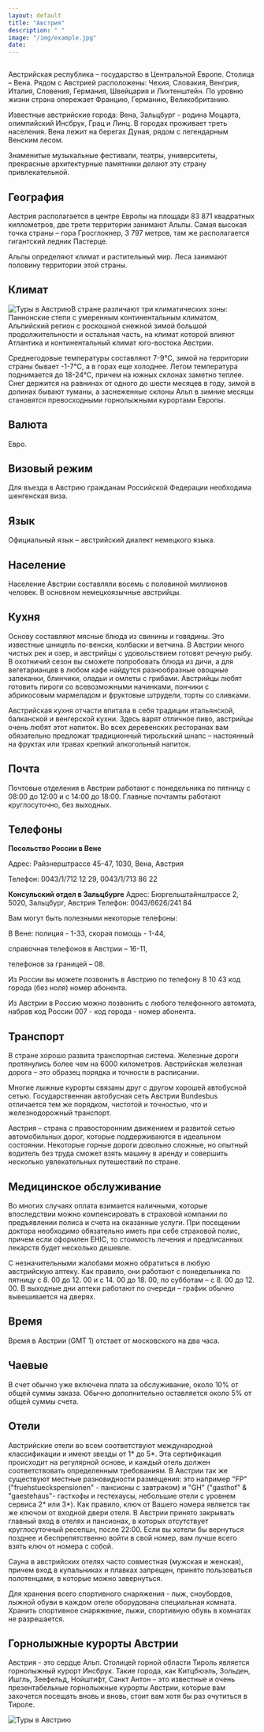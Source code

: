 ```yaml
---
layout: default
title: "Австрия"
description: " "
image: "/img/example.jpg"
date: 
---
```


<div id="austria_hot" style="width:100%;overflow:hidden;"></div>

Австрийская республика – государство в Центральной Европе. Столица – Вена. Рядом с Австрией расположены: Чехия, Словакия, Венгрия, Италия, Словения, Германия,&nbsp;Швейцария и Лихтенштейн. По уровню жизни страна опережает Францию, Германию, Великобританию.

Известные австрийские города: Вена, Зальцбург - родина Моцарта, олимпийский Инсбрук, Грац и Линц. В городах проживает треть населения. Вена лежит на берегах Дуная, рядом с легендарным Венским лесом. 

Знаменитые музыкальные фестивали, театры, университеты, прекрасные 
архитектурные памятники делают эту страну привлекательной. 

## География

Австрия располагается в центре Европы на площади 83 871 квадратных киллометров, две трети территории занимают Альпы. Самая высокая точка страны – гора Гросглокнер, 3 797 метров, там же располагается гигантский ледник Пастерце.

Альпы определяют климат и растительный мир. Леса занимают половину территории этой страны. 

## Климат

<img class="right" alt="Туры в Австрию" src="/img/Austria2.jpg">В стране различают три климатических зоны: Паннонские степи с умеренным континентальным климатом, Альпийский регион с роскошной снежной зимой большой продолжительности и остальная часть, на климат которой влияют Атлантика и континентальный климат юго-востока Австрии.

Среднегодовые температуры составляют 7-9°С, зимой на территории страны бывает -1-7°С, а в горах еще холоднее. Летом температура поднимается до 18-24°С, причем на южных склонах заметно теплее. Снег держится на равнинах от одного до шести месяцев в году, зимой в долинах бывают туманы, а заснеженные склоны Альп в зимние месяцы становятся превосходными горнолыжными курортами Европы. 

## Валюта

Евро. 

## Визовый режим

Для въезда в Австрию гражданам Российской Федерации необходима шенгенская виза. 

## Язык

Официальный язык – австрийский диалект немецкого языка. 

## Население

Население Австрии составляли восемь с половиной миллионов человек. В основном немецкоязычные австрийцы. 

## Кухня

Основу составляют мясные блюда из свинины и говядины. Это известные шницель по-венски, колбаски и ветчина. В Австрии много чистых рек и озер, и австрийцы с удовольствием готовят речную рыбу. В охотничий сезон вы сможете попробовать блюда из дичи, а для вегетарианцев в любом кафе найдутся разнообразные овощные запеканки, блинчики, оладьи и омлеты с грибами. Австрийцы любят готовить пироги со всевозможными начинками, пончики с абрикосовым мармеладом и фруктовые штрудели, торты со сливками.

Австрийская кухня отчасти впитала в себя традиции итальянской, балканской и венгерской кухни. Здесь варят отличное пиво, австрийцы очень любят этот напиток. Во всех деревенских ресторанах вам обязательно предложат традиционный тирольский шнапс – настоянный на фруктах или травах крепкий алкогольный напиток. 

## Почта

Почтовые отделения в Австрии работают с понедельника по пятницу с 08:00 до 12:00 и с 14:00 до 18:00. Главные почтамты работают круглосуточно, без выходных.

## Телефоны

<b>Посольство России в Вене</b>

Адрес: Райзнерштрассе 45-47, 1030, Вена, Австрия

Телефон: 0043/1/712 12 29, 0043/1/713 86 22

<b>Консульский отдел в Зальцбурге</b>
Адрес: Бюргельштайнштрассе 2, 5020, Зальцбург, Австрия
Телефон: 0043/6626/241 84

Вам могут быть полезными некоторые телефоны:

В Вене: полиция - 1-33, скорая помощь - 1-44,&nbsp; 

справочная телефонов в Австрии – 16-11, 

телефонов за границей – 08. 

Из России вы можете позвонить в Австрию по телефону 8 10 43 код города (без ноля) номер абонента.

Из
 Австрии в Россию можно позвонить с любого телефонного автомата, набрав 
код России 007 - код города - номер абонента. 

## Транспорт

В стране хорошо развита транспортная система. Железные дороги протянулись более чем на 6000 километров. Австрийская железная дорога – это образец порядка и точности в расписании.

Многие лыжные курорты связаны друг с другом хорошей автобусной сетью. Государственная автобусная сеть Австрии Bundesbus отличается тем же порядком, чистотой и точностью, что и железнодорожный транспорт.

Австрия – страна с правосторонним движением и развитой сетью автомобильных дорог, которые поддерживаются в идеальном состоянии. Некоторые горные дороги довольно сложные, но опытный водитель без труда сможет взять машину в аренду и совершить несколько увлекательных путешествий по стране. 

## Медицинское обслуживание

Во многих случаях оплата взимается наличными, которые впоследствии можно компенсировать в страховой компании по предъявлении полиса и счета на оказанные услуги. При посещении доктора необходимо обязательно иметь при себе страховой полис, причем если оформлен EHIC, то стоимость лечения и предписанных лекарств будет несколько дешевле. 

С незначительными жалобами можно обратиться в любую австрийскую аптеку. Как правило, они работают с понедельника по пятницу с 8. 00 до 12. 00 и с 14. 00 до 18. 00, по субботам – с 8. 00 до 12. 00. В выходные дни аптеки работают по очереди – график обычно вывешивается на дверях. 

## Время

Время в Австрии (GMT 1) отстает от московского на два часа. 

## Чаевые

В счет обычно уже включена плата за обслуживание, около 10% от общей суммы заказа. Обычно дополнительно оставляется около 5% от общей суммы счета. 

## Отели

Австрийские отели во всем соответствуют международной классификации и имеют звезды от 1* до 5*. Эта сертификация происходит на регулярной основе, и каждый отель должен соответствовать определенным требованиям. В Австрии так же существуют местные разновидности размещения: это например "FP" ("fruehstueckspensionen" - пансионы с завтраком) и "GH" ("gasthof" &amp; "gaestehaus"- гастхофы и гестехаусы, небольшие отели с уровнем сервиса 2* или 3*). Как правило, ключ от Вашего номера является так же ключом от входной двери отеля. В Австрии принято закрывать главный вход в отелях и пансионах, в которых отсутствует круглосуточный ресепшн, после 22:00. Если вы хотели бы вернуться позднее и беспрепятственно войти в свой номер, вам лучше всего взять ключ от номера с собой. 

Сауна в австрийских отелях часто совместная (мужская и женская), причем вход в купальниках и плавках запрещен, принято пользоваться полотенцами, в которые можно завернуться. 

Для хранения всего спортивного снаряжения - лыж, сноубордов, лыжной обуви в каждом отеле оборудована специальная комната. Хранить спортивное снаряжение, лыжи, спортивную обувь в комнатах не разрешается. 

## Горнолыжные курорты Австрии

Австрия - это сердце Альп. Столицей горной области Тироль является горнолыжный курорт Инсбрук. Такие города, как Китцбюэль, Зольден, Ишгль, Зеефельд, Нойштифт, Санкт Антон – это известные и очень презентабельные горнолыжные курорты Австрии, которые вам захочется посещать вновь и вновь, стоит вам хотя бы раз очутиться в Тироле. 

<img alt="Туры в Австрию" src="/img/Austria_01.jpg">
